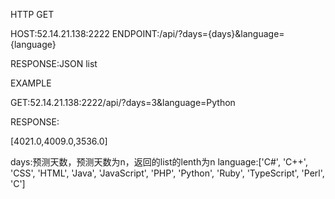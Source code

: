 HTTP GET

HOST:52.14.21.138:2222
ENDPOINT:/api/?days={days}&language={language}

RESPONSE:JSON list

EXAMPLE

GET:52.14.21.138:2222/api/?days=3&language=Python

RESPONSE:

[4021.0,4009.0,3536.0]

days:预测天数，预测天数为n，返回的list的lenth为n
language:['C#', 'C++', 'CSS', 'HTML', 'Java', 'JavaScript', 'PHP', 'Python', 'Ruby', 'TypeScript', 'Perl', 'C']
